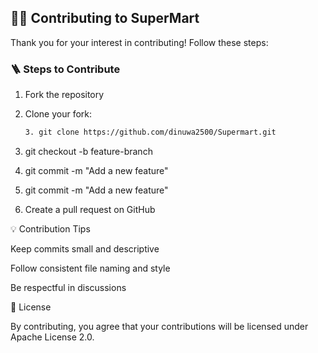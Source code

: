 ## 🧑‍💻 Contributing to SuperMart

Thank you for your interest in contributing! Follow these steps:

### 🪜 Steps to Contribute

1. Fork the repository  
2. Clone your fork:
   ```bash
   3. git clone https://github.com/dinuwa2500/Supermart.git

4. git checkout -b feature-branch

5. git commit -m "Add a new feature"

6. git commit -m "Add a new feature"

7. Create a pull request on GitHub

💡 Contribution Tips

Keep commits small and descriptive

Follow consistent file naming and style

Be respectful in discussions

📄 License

By contributing, you agree that your contributions will be licensed under Apache License 2.0.
